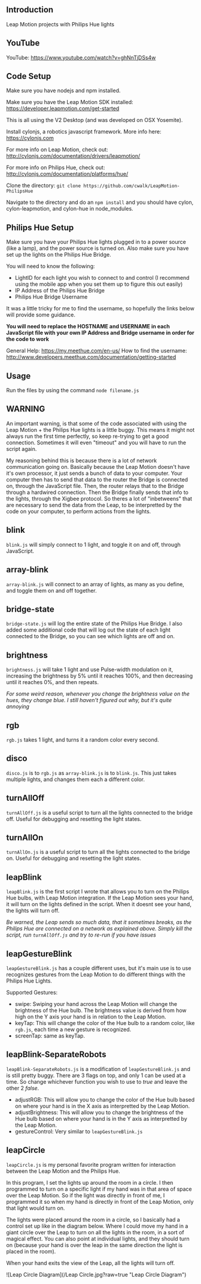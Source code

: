 ## Introduction

Leap Motion projects with Philips Hue lights

## YouTube

YouTube: https://www.youtube.com/watch?v=ghNnTjDSs4w

## Code Setup

Make sure you have nodejs and npm installed.

Make sure you have the Leap Motion SDK installed: https://developer.leapmotion.com/get-started

This is all using the V2 Desktop (and was developed on OSX Yosemite).

Install cylonjs, a robotics javascript framework. More info here: https://cylonjs.com

For more info on Leap Motion, check out: http://cylonjs.com/documentation/drivers/leapmotion/

For more info on Philips Hue, check out: http://cylonjs.com/documentation/platforms/hue/

Clone the directory: `git clone https://github.com/cwalk/LeapMotion-PhilipsHue`

Navigate to the directory and do an `npm install` and you should have cylon, cylon-leapmotion, and cylon-hue in node_modules.

## Philips Hue Setup

Make sure you have your Philips Hue lights plugged in to a power source (like a lamp), and the power source is turned on. Also make sure you have set up the lights on the Philips Hue Bridge.

You will need to know the following:

- LightID for each light you wish to connect to and control (I recommend using the mobile app when you set them up to figure this out easily)
- IP Address of the Philips Hue Bridge
- Philips Hue Bridge Username

It was a little tricky for me to find the username, so hopefully the links below will provide some guidance.

**You will need to replace the HOSTNAME and USERNAME in each JavaScript file with your own IP Address and Bridge username in order for the code to work**

General Help: https://my.meethue.com/en-us/
How to find the username: http://www.developers.meethue.com/documentation/getting-started

## Usage

Run the files by using the command `node filename.js`

## WARNING

An important warning, is that some of the code associated with using the Leap Motion + the Philips Hue lights is a little buggy. This means it might not always run the first time perfectly, so keep re-trying to get a good connection. Sometimes it will even "timeout" and you will have to run the script again.

My reasoning behind this is because there is a lot of network communication going on. Basically because the Leap Motion doesn't have it's own processor, it just sends a bunch of data to your computer. Your computer then has to send that data to the router the Bridge is connected on, through the JavaScript file. Then, the router relays that to the Bridge through a hardwired connection. Then the Bridge finally sends that info to the lights, through the Xigbee protocol. So theres a lot of "inbetweens" that are necessary to send the data from the Leap, to be interpretted by the code on your computer, to perform actions from the lights.

## blink

`blink.js` will simply connect to 1 light, and toggle it on and off, through JavaScript.

## array-blink

`array-blink.js` will connect to an array of lights, as many as you define, and toggle them on and off together.

## bridge-state

`bridge-state.js` will log the entire state of the Philips Hue Bridge. I also added some additional code that will log out the state of each light connected to the Bridge, so you can see which lights are off and on.

## brightness

`brightness.js` will take 1 light and use Pulse-width modulation on it, increasing the brightness by 5% until it reaches 100%, and then decreasing until it reaches 0%, and then repeats.

*For some weird reason, whenever you change the brightness value on the hues, they change blue. I still haven't figured out why, but it's quite annoying*

## rgb

`rgb.js` takes 1 light, and turns it a random color every second.

## disco

`disco.js` is to `rgb.js` as `array-blink.js` is to `blink.js`. This just takes multiple lights, and changes them each a different color.

## turnAllOff

`turnAllOff.js` is a useful script to turn all the lights connected to the bridge off. Useful for debugging and resetting the light states.

## turnAllOn

`turnAllOn.js` is a useful script to turn all the lights connected to the bridge on. Useful for debugging and resetting the light states.

## leapBlink

`leapBlink.js` is the first script I wrote that allows you to turn on the Philips Hue bulbs, with Leap Motion integration. If the Leap Motion sees your hand, it will turn on the lights defined in the script. When it doesnt see your hand, the lights will turn off.

*Be warned, the Leap sends so much data, that it sometimes breaks, as the Philips Hue are connected on a network as explained above. Simply kill the script, run `turnAllOff.js` and try to re-run if you have issues*

## leapGestureBlink

`leapGestureBlink.js` has a couple different uses, but it's main use is to use recognizes gestures from the Leap Motion to do different things with the Philips Hue Lights.

Supported Gestures:
- swipe: Swiping your hand across the Leap Motion will change the brightness of the Hue bulb. The brightness value is derived from how high on the Y axis your hand is in relation to the Leap Motion.
- keyTap: This will change the color of the Hue bulb to a random color, like `rgb.js`, each time a new gesture is recognized.
- screenTap: same as keyTap.

## leapBlink-SeparateRobots

`leapBlink-SeparateRobots.js` is a modification of `leapGestureBlink.js` and is still pretty buggy. There are 3 flags on top, and only 1 can be used at a time. So change whichever function you wish to use to *true* and leave the other 2 *false*.

- adjustRGB: This will allow you to change the color of the Hue bulb based on where your hand is in the X axis as interpretted by the Leap Motion.
- adjustBrightness: This will allow you to change the brightness of the Hue bulb based on where your hand is in the Y axis as interpretted by the Leap Motion.
- gestureControl: Very similar to `leapGestureBlink.js`

## leapCircle

`leapCircle.js` is my personal favorite program written for interaction between the Leap Motion and the Philips Hue.

In this program, I set the lights up around the room in a circle. I then programmed to turn on a specific light if my hand was in that area of space over the Leap Motion. So if the light was directly in front of me, I programmed it so when my hand is directly in front of the Leap Motion, only that light would turn on.

The lights were placed around the room in a circle, so I basically had a control set up like in the diagram below. Where I could move my hand in a giant circle over the Leap to turn on all the lights in the room, in a sort of magical effect. You can also point at individual lights, and they should turn on (because your hand is over the leap in the same direction the light is placed in the room).

When your hand exits the view of the Leap, all the lights will turn off.

![Leap Circle Diagram](/Leap Circle.jpg?raw=true "Leap Circle Diagram")

